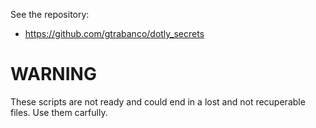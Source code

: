 See the repository:
- https://github.com/gtrabanco/dotly_secrets

# WARNING
These scripts are not ready and could end in a lost and not recuperable files. Use them carfully.

